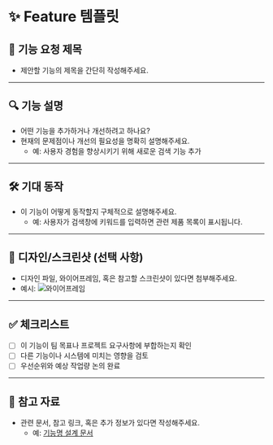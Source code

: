 # ✨ Feature 템플릿

## 📌 기능 요청 제목
- 제안할 기능의 제목을 간단히 작성해주세요.

---

## 🔍 기능 설명
- 어떤 기능을 추가하거나 개선하려고 하나요?
- 현재의 문제점이나 개선의 필요성을 명확히 설명해주세요.
  - 예: 사용자 경험을 향상시키기 위해 새로운 검색 기능 추가

---

## 🛠 기대 동작
- 이 기능이 어떻게 동작할지 구체적으로 설명해주세요.
  - 예: 사용자가 검색창에 키워드를 입력하면 관련 제품 목록이 표시됩니다.

---

## 🎨 디자인/스크린샷 (선택 사항)
- 디자인 파일, 와이어프레임, 혹은 참고할 스크린샷이 있다면 첨부해주세요.
- 예시:
  ![와이어프레임](https://via.placeholder.com/400x300.png)

---

## ✅ 체크리스트
- [ ] 이 기능이 팀 목표나 프로젝트 요구사항에 부합하는지 확인
- [ ] 다른 기능이나 시스템에 미치는 영향을 검토
- [ ] 우선순위와 예상 작업량 논의 완료

---

## 📄 참고 자료
- 관련 문서, 참고 링크, 혹은 추가 정보가 있다면 작성해주세요.
  - 예: [기능명 설계 문서](https://example.com)
